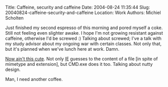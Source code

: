 Title: Caffeine, security and caffeine
Date: 2004-08-24 11:35:44
Slug: 20040824-caffeine-security-and-caffeine
Location: Work
Authors: Michiel Scholten

<p>Just finished my second espresso of this morning and pored myself a coke. Still not feeling even slighter awake. I hope I'm not growing resistant against caffeine, otherwise I'd be screwed :) Talking about screwed; I've a talk with my study advisor about my ongoing war with certain classes. Not only that, but it's planned when we've lunch here at work. Damn.</p>

<p><a href="http://seclists.org/lists/bugtraq/2004/Aug/0321.html">Now ain't this cute</a>. Not only <acronym title="Internet Explorer">IE</acronym> guesses to the content of a file [in spite of mimetype and extension], but CMD.exe does it too. Talking about nutty design.</p>

<p>Man, I need another coffee.</p>